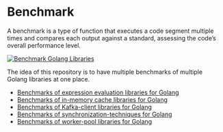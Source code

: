 # Benchmark

A benchmark is a type of function that executes a code segment multiple times and compares each output against a standard, assessing the code’s overall performance level.

[![Benchmark Golang Libraries](https://github.com/lkumarjain/benchmark/actions/workflows/benchmark.yml/badge.svg)](https://github.com/lkumarjain/benchmark/actions/workflows/benchmark.yml)

The idea of this repository is to have multiple benchmarks of multiple Golang libraries at one place.

- [Benchmarks of expression evaluation libraries for Golang](./expression-evaluation/)
- [Benchmarks of in-memory cache libraries for Golang](./in-memory-cache/)
- [Benchmarks of Kafka-client libraries for Golang](./kafka-client/)
- [Benchmarks of synchronization-techniques for Golang](./synchronization-techniques/)
- [Benchmarks of worker-pool libraries for Golang](./worker-pool/)
